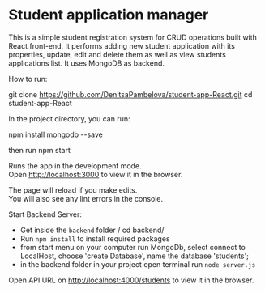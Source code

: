 # Student application manager

This is a simple student registration system for CRUD operations built with React front-end.
It performs adding new student application with its properties, update, edit and delete them as well as view students applications list.
It uses MongoDB as backend.

How to run:

git clone https://github.com/DenitsaPambelova/student-app-React.git
cd student-app-React

In the project directory, you can run:

npm install mongodb --save

then run npm start

Runs the app in the development mode.<br>
Open [http://localhost:3000](http://localhost:3000) to view it in the browser.

The page will reload if you make edits.<br>
You will also see any lint errors in the console.

Start Backend Server:

- Get inside the `backend` folder  / cd backend/
- Run `npm install` to install required packages 
- from start menu on your computer run MongoDb, select connect to LocalHost, choose 'create Database', name the database 'students';
- in the backend folder in your project open terminal run `node server.js`


Open API URL on [http://localhost:4000/students](http://localhost:4000/students) to view it in the browser.




